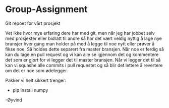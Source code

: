 # Group-Assignment

Git repoet for vårt prosjekt

Vet ikke hvor mye erfaring dere har med git, men når jeg har jobbet selv med prosjekter eller bidratt til andre så har det vært veldig 
nyttig å lage nye bransjer hver gang man holder på med å legge til noe nytt eller prøver å fikse noe. 
Så holdes dette separert fra master bransjen. 
Når noe er ferdig så kan du lage en pull request og vi kan alle se igjennom det og kommentere
det som er gjort for vi legger det til master bransjen.
Når vi legger det til så kan vi squashe alle commits i pull requestet og så blir det lettere å revertere om det er noe som ødelegger.

Pakker vi helt sikkert trenger:
- pip install numpy

-Øyvind
